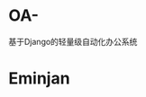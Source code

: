 # OA-
基于Django的轻量级自动化办公系统

<html>
<head></head>
<body>
<h1 style = "text-aign:center">Eminjan</h1>
</body>
</html>
